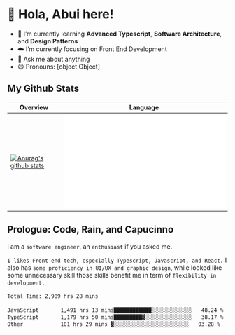 # 👋 Hola, Abui here!

- 🌱 I’m currently learning **Advanced Typescript**, **Software Architecture**, and **Design Patterns**
- ☁️ I’m currently focusing on Front End Development
- 💬 Ask me about anything
- 😄 Pronouns: [object Object]

## My Github Stats

| Overview | Language |
| --- | --- |
|[![Anurag's github stats](https://github-readme-stats.vercel.app/api?username=abui-am&count_private=true)](https://github.com/anuraghazra/github-readme-stats)|![Language](https://raw.githubusercontent.com/abui-am/stats/c6455f656dfce7acd3951e5ec5b25d72af0b2ee3/generated/languages.svg)|

## Prologue: Code, Rain, and Capucinno
i am a `software engineer`, an `enthusiast` if you asked me. 

`I likes Front-end tech, especially Typescript, Javascript, and React.` I also has `some proficiency in UI/UX and graphic design`, while looked like some unnecessary skill those skills benefit me in term of `flexibility in development.`


<!--START_SECTION:waka-->

```text
Total Time: 2,989 hrs 28 mins

JavaScript       1,491 hrs 13 mins████████████░░░░░░░░░░░░░   48.24 %
TypeScript       1,179 hrs 50 mins█████████▓░░░░░░░░░░░░░░░   38.17 %
Other            101 hrs 29 mins ▓░░░░░░░░░░░░░░░░░░░░░░░░   03.28 %
```

<!--END_SECTION:waka-->
